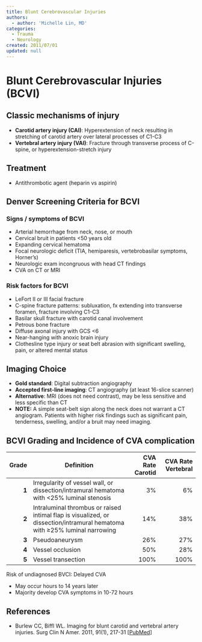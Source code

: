 ```yaml
---
title: Blunt Cerebrovascular Injuries
authors:
  - author: 'Michelle Lin, MD'
categories:
  - Trauma
  - Neurology
created: 2011/07/01
updated: null
---
```


# Blunt Cerebrovascular Injuries (BCVI)

## Classic mechanisms of injury

- **Carotid artery injury (CAI)**: Hyperextension of neck resulting in stretching of carotid artery over lateral processes of C1-C3
- **Vertebral artery injury (VAI)**: Fracture through transverse process of C-spine, or hyperextension-stretch injury

## Treatment

- Antithrombotic agent (<span class="drug">heparin</span> vs <span class="drug">aspirin</span>)

## Denver Screening Criteria for BCVI 

### Signs / symptoms of BCVI

- Arterial hemorrhage from neck, nose, or mouth
- Cervical bruit in patients &lt;50 years old
- Expanding cervical hematoma
- Focal neurologic deficit (TIA, hemiparesis, vertebrobasilar symptoms, Horner’s) 
- Neurologic exam incongruous with head CT findings
- CVA on CT or MRI 

### Risk factors for BCVI

- LeFort II or III facial fracture
- C-spine fracture patterns: subluxation, fx extending into transverse foramen, fracture involving C1-C3
- Basilar skull fracture with carotid canal involvement
- Petrous bone fracture
- Diffuse axonal injury with GCS &lt;6
- Near-hanging with anoxic brain injury
- Clothesline type injury or seat belt abrasion with significant swelling, pain, or altered mental status

## Imaging Choice

- **Gold standard**: Digital subtraction angiography
- **Accepted first-line imaging**: CT angiography (at least 16-slice scanner)
- **Alternative**: MRI (does not need contrast), may be less sensitive and less specific than CT
- **NOTE:** A simple seat-belt sign along the neck does not warrant a CT angiogram. Patients with higher risk findings such as significant pain, tenderness, swelling, and/or a bruit may need imaging.

## BCVI Grading and Incidence of CVA complication

| Grade | Definition                                                                                                                | CVA Rate Carotid | CVA Rate Vertebral |
| ----: | ------------------------------------------------------------------------------------------------------------------------- | ---------------: | -----------------: |
| **1** | Irregularity of vessel wall, or dissection/intramural hematoma with <25% luminal stenosis                                 |               3% |                 6% |
| **2** | Intraluminal thrombus or raised intimal flap is visualized, or dissection/intramural hematoma with ≥25% luminal narrowing |              14% |                38% |
| **3** | Pseudoaneurysm                                                                                                            |              26% |                27% |
| **4** | Vessel occlusion                                                                                                          |              50% |                28% |
| **5** | Vessel transection                                                                                                        |             100% |               100% |

Risk of undiagnosed BVCI: Delayed CVA

- May occur hours to 14 years later 
- Majority develop CVA symptoms in 10-72 hours

## References

- Burlew CC, Biffl WL. Imaging for blunt carotid and vertebral artery injuries. Surg Clin N Amer. 2011, 91(1), 217-31 [[PubMed](https://www.ncbi.nlm.nih.gov/pubmed/?term=21184911)]
